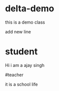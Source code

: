  # delta-demo
 this is a demo class

add new line

# student 
Hi i am a ajay singh

#teacher

it is a school life
